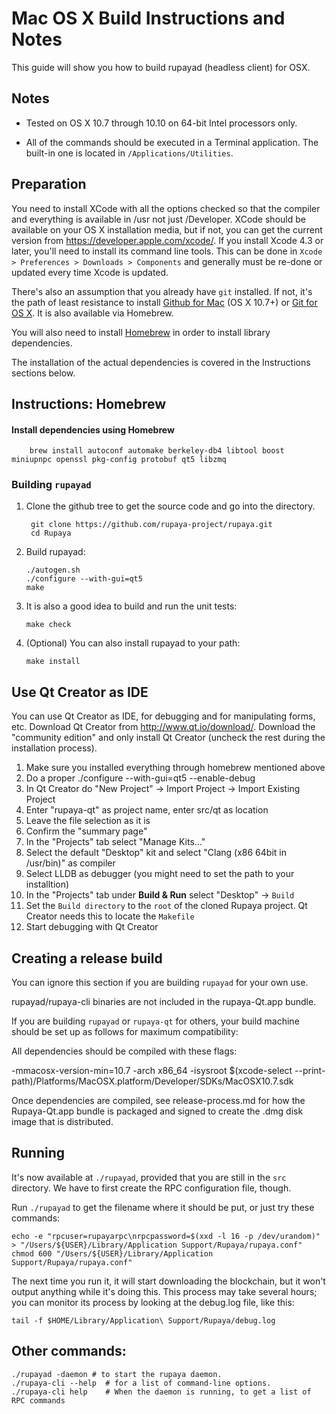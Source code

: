 Mac OS X Build Instructions and Notes
====================================
This guide will show you how to build rupayad (headless client) for OSX.

Notes
-----

* Tested on OS X 10.7 through 10.10 on 64-bit Intel processors only.

* All of the commands should be executed in a Terminal application. The
built-in one is located in `/Applications/Utilities`.

Preparation
-----------

You need to install XCode with all the options checked so that the compiler
and everything is available in /usr not just /Developer. XCode should be
available on your OS X installation media, but if not, you can get the
current version from https://developer.apple.com/xcode/. If you install
Xcode 4.3 or later, you'll need to install its command line tools. This can
be done in `Xcode > Preferences > Downloads > Components` and generally must
be re-done or updated every time Xcode is updated.

There's also an assumption that you already have `git` installed. If
not, it's the path of least resistance to install [Github for Mac](https://mac.github.com/)
(OS X 10.7+) or
[Git for OS X](https://code.google.com/p/git-osx-installer/). It is also
available via Homebrew.

You will also need to install [Homebrew](http://brew.sh) in order to install library
dependencies.

The installation of the actual dependencies is covered in the Instructions
sections below.

Instructions: Homebrew
----------------------

#### Install dependencies using Homebrew

        brew install autoconf automake berkeley-db4 libtool boost miniupnpc openssl pkg-config protobuf qt5 libzmq

### Building `rupayad`

1. Clone the github tree to get the source code and go into the directory.

        git clone https://github.com/rupaya-project/rupaya.git
        cd Rupaya

2.  Build rupayad:

        ./autogen.sh
        ./configure --with-gui=qt5
        make

3.  It is also a good idea to build and run the unit tests:

        make check

4.  (Optional) You can also install rupayad to your path:

        make install

Use Qt Creator as IDE
------------------------
You can use Qt Creator as IDE, for debugging and for manipulating forms, etc.
Download Qt Creator from http://www.qt.io/download/. Download the "community edition" and only install Qt Creator (uncheck the rest during the installation process).

1. Make sure you installed everything through homebrew mentioned above
2. Do a proper ./configure --with-gui=qt5 --enable-debug
3. In Qt Creator do "New Project" -> Import Project -> Import Existing Project
4. Enter "rupaya-qt" as project name, enter src/qt as location
5. Leave the file selection as it is
6. Confirm the "summary page"
7. In the "Projects" tab select "Manage Kits..."
8. Select the default "Desktop" kit and select "Clang (x86 64bit in /usr/bin)" as compiler
9. Select LLDB as debugger (you might need to set the path to your installtion)
10. In the "Projects" tab under **Build & Run** select "Desktop" -> `Build`
11. Set the `Build directory` to the `root` of the cloned Rupaya project. Qt Creator needs this to locate the `Makefile`
12. Start debugging with Qt Creator

Creating a release build
------------------------
You can ignore this section if you are building `rupayad` for your own use.

rupayad/rupaya-cli binaries are not included in the rupaya-Qt.app bundle.

If you are building `rupayad` or `rupaya-qt` for others, your build machine should be set up
as follows for maximum compatibility:

All dependencies should be compiled with these flags:

 -mmacosx-version-min=10.7
 -arch x86_64
 -isysroot $(xcode-select --print-path)/Platforms/MacOSX.platform/Developer/SDKs/MacOSX10.7.sdk

Once dependencies are compiled, see release-process.md for how the Rupaya-Qt.app
bundle is packaged and signed to create the .dmg disk image that is distributed.

Running
-------

It's now available at `./rupayad`, provided that you are still in the `src`
directory. We have to first create the RPC configuration file, though.

Run `./rupayad` to get the filename where it should be put, or just try these
commands:

    echo -e "rpcuser=rupayarpc\nrpcpassword=$(xxd -l 16 -p /dev/urandom)" > "/Users/${USER}/Library/Application Support/Rupaya/rupaya.conf"
    chmod 600 "/Users/${USER}/Library/Application Support/Rupaya/rupaya.conf"

The next time you run it, it will start downloading the blockchain, but it won't
output anything while it's doing this. This process may take several hours;
you can monitor its process by looking at the debug.log file, like this:

    tail -f $HOME/Library/Application\ Support/Rupaya/debug.log

Other commands:
-------

    ./rupayad -daemon # to start the rupaya daemon.
    ./rupaya-cli --help  # for a list of command-line options.
    ./rupaya-cli help    # When the daemon is running, to get a list of RPC commands
